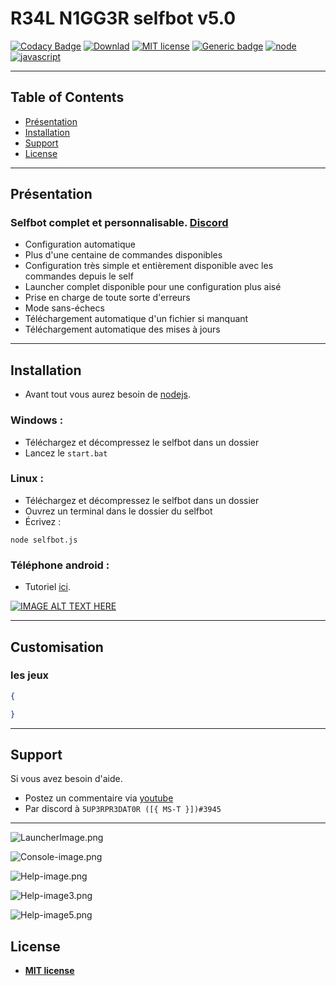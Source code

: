 # R34L N1GG3R selfbot v5.0
[![Codacy Badge](https://api.codacy.com/project/badge/Grade/8780285f638a49fe9adba64a32c88b6b)](https://www.codacy.com/app/aqwa/Discord-selfbot-v3.4?utm_source=github.com&amp;utm_medium=referral&amp;utm_content=aqwa/Discord-selfbot-v3.4&amp;utm_campaign=Badge_Grade) [![Downlad][download-badge]][download-link] [![MIT license](https://img.shields.io/badge/License-MIT-blue.svg)](https://lbesson.mit-license.org/) [![Generic badge](https://img.shields.io/badge/Version-5.0-orange.svg)](https://shields.io/) [![node](https://img.shields.io/badge/Environnement%20d'ex%C3%A9cution-Node-brightgreen.svg)](https://nodejs.org/fr/download/) [![javascript](https://img.shields.io/badge/Langage-JavaScript-yellow.svg)](https://www.javascript.com/)

---

## Table of Contents

- [Présentation](#présentation)
- [Installation](#installation)
- [Support](#support)
- [License](#license)

---

## Présentation
### Selfbot complet et personnalisable. [Discord](https://discord.gg/sTG3Qe4)
*   Configuration automatique
*   Plus d'une centaine de commandes disponibles
*   Configuration très simple et entièrement disponible avec les commandes depuis le self
*   Launcher complet disponible pour une configuration plus aisé
*   Prise en charge de toute sorte d'erreurs
*   Mode sans-échecs
*   Téléchargement automatique d'un fichier si manquant
*   Téléchargement automatique des mises à jours

---

## Installation

- Avant tout vous aurez besoin de <a href="https://nodejs.org/fr/" target="_blank">nodejs</a>.

### Windows :

- Téléchargez et décompressez le selfbot dans un dossier
- Lancez le `start.bat`

### Linux :

- Téléchargez et décompressez le selfbot dans un dossier
- Ouvrez un terminal dans le dossier du selfbot
- Écrivez :
```
node selfbot.js
```

### Téléphone android :

- Tutoriel <a
href="http://www.youtube.com/watch?v=N2_3_NHNf_Q" target="_blank">ici</a>.

[![IMAGE ALT TEXT HERE](http://img.youtube.com/vi/N2_3_NHNf_Q/0.jpg)](http://www.youtube.com/watch?v=N2_3_NHNf_Q)

---

## Customisation

### les jeux

```json
{

}
```

---

## Support

Si vous avez besoin d'aide.

- Postez un commentaire via <a href="http://fvcproductions.com" target="_blank">youtube</a>
- Par discord à `5UP3RPR3DAT0R ([{ MS-T }])#3945`

---

![LauncherImage.png](https://github.com/aqwa/-/blob/master/LauncherImage.png)

![Console-image.png](https://github.com/aqwa/-/blob/master/console-img.png)

![Help-image.png](https://github.com/aqwa/-/blob/master/commandes_img.png)

![Help-image3.png](https://github.com/aqwa/-/blob/master/commandes-3.png)

![Help-image5.png](https://github.com/aqwa/-/blob/master/commandes-5.png)

[download-badge]: https://img.shields.io/badge/T%C3%A9l%C3%A9charger-Selfbot-brightgreen.svg
[download-link]: https://github.com/aqwa/Discord-selfbot-v4.6/archive/master.zip

## License

- **[MIT license](http://opensource.org/licenses/mit-license.php)**
